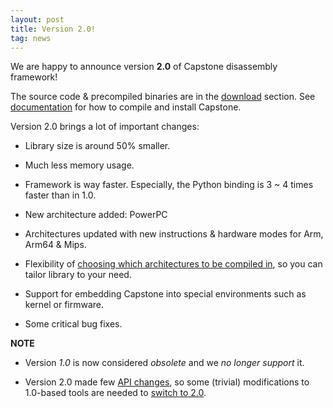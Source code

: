 ```yaml
---
layout: post
title: Version 2.0!
tag: news
---
```


We are happy to announce version **2.0** of Capstone disassembly framework!

The source code & precompiled binaries are in the [download](download.html) section. See [documentation](documentation.html) for how to compile and install Capstone.

Version 2.0 brings a lot of important changes:

- Library size is around 50% smaller.

- Much less memory usage.

- Framework is way faster. Especially, the Python binding is 3 ~ 4 times faster than in 1.0.

- New architecture added: PowerPC

- Architectures updated with new instructions & hardware modes for Arm, Arm64 & Mips.

- Flexibility of [choosing which architectures to be compiled in](compile.html), so you can tailor library to your need.

- Support for embedding Capstone into special environments such as kernel or firmware.

- Some critical bug fixes.

**NOTE**

- Version *1.0* is now considered *obsolete* and we *no longer support* it.

- Version 2.0 made few [API changes](changelog.html), so some (trivial) modifications to 1.0-based tools are needed to [switch to 2.0](version_2.0_API.html).
